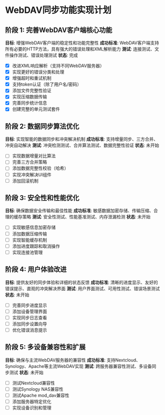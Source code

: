 # WebDAV同步功能实现计划

## 阶段 1: 完善WebDAV客户端核心功能
**目标**: 增强WebDAV客户端的稳定性和功能完整性
**成功标准**: WebDAV客户端支持所有必要的HTTP方法，具有强大的错误处理和XML解析能力
**测试**: 连接测试、文件操作测试、错误处理测试
**状态**: 完成

- [x] 改进XML响应解析（支持不同WebDAV服务器）
- [x] 实现更好的错误分类和处理
- [x] 增强超时和重试机制
- [x] 支持token认证（除了用户名/密码）
- [x] 添加文件完整性验证
- [x] 实现压缩数据传输
- [x] 完善同步统计信息
- [x] 创建完整的单元测试套件

## 阶段 2: 数据同步算法优化
**目标**: 实现智能的数据同步和冲突解决机制
**成功标准**: 支持增量同步、三方合并、冲突自动解决
**测试**: 冲突检测测试、合并算法测试、数据完整性验证
**状态**: 未开始

- [ ] 实现数据增量对比算法
- [ ] 完善三方合并策略
- [ ] 添加数据完整性校验（哈希）
- [ ] 实现冲突解决UI组件
- [ ] 添加回滚机制

## 阶段 3: 安全性和性能优化
**目标**: 确保数据安全传输和最佳性能
**成功标准**: 敏感数据加密存储、传输压缩、合理的缓存策略
**测试**: 安全性测试、性能基准测试、内存泄漏检测
**状态**: 未开始

- [ ] 实现敏感信息加密存储
- [ ] 添加数据压缩传输
- [ ] 实现智能缓存机制
- [ ] 添加进度跟踪和取消操作
- [ ] 实现连接池管理

## 阶段 4: 用户体验改进
**目标**: 提供友好的同步体验和详细的状态反馈
**成功标准**: 清晰的进度显示、友好的错误提示、直观的冲突解决界面
**测试**: 用户界面测试、可用性测试、错误场景测试
**状态**: 未开始

- [ ] 完善同步进度显示
- [ ] 添加设备管理界面
- [ ] 实现同步日志查看
- [ ] 添加同步设置向导
- [ ] 优化错误消息提示

## 阶段 5: 多设备兼容性和扩展
**目标**: 确保与主流WebDAV服务器的兼容性
**成功标准**: 支持Nextcloud、Synology、Apache等主流WebDAV实现
**测试**: 跨服务器兼容性测试、多设备同步测试
**状态**: 未开始

- [ ] 测试Nextcloud兼容性
- [ ] 测试Synology NAS兼容性
- [ ] 测试Apache mod_dav兼容性
- [ ] 添加服务器特定优化
- [ ] 实现设备识别和管理